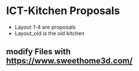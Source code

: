 # ICT-Kitchen Proposals

- Layout 1-4 are proposals
- Layout_old is the old kitchen


modify Files with https://www.sweethome3d.com/
- 
